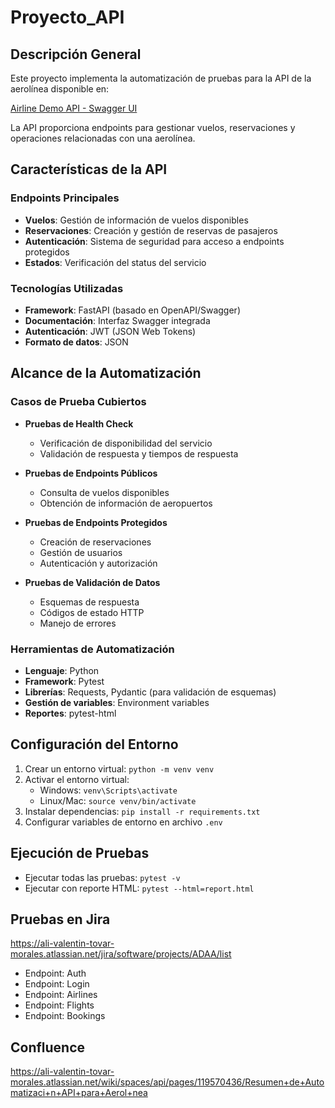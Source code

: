 # Proyecto_API

## Descripción General
Este proyecto implementa la automatización de pruebas para la API de la aerolínea disponible en:

[Airline Demo API - Swagger UI](https://cf-automation-airline-api.onrender.com/docs)

La API proporciona endpoints para gestionar vuelos, reservaciones y operaciones relacionadas con una aerolínea.

## Características de la API
### Endpoints Principales
- **Vuelos**: Gestión de información de vuelos disponibles
- **Reservaciones**: Creación y gestión de reservas de pasajeros
- **Autenticación**: Sistema de seguridad para acceso a endpoints protegidos
- **Estados**: Verificación del status del servicio

### Tecnologías Utilizadas
- **Framework**: FastAPI (basado en OpenAPI/Swagger)
- **Documentación**: Interfaz Swagger integrada
- **Autenticación**: JWT (JSON Web Tokens)
- **Formato de datos**: JSON

## Alcance de la Automatización
### Casos de Prueba Cubiertos
- **Pruebas de Health Check**
  - Verificación de disponibilidad del servicio
  - Validación de respuesta y tiempos de respuesta

- **Pruebas de Endpoints Públicos**
  - Consulta de vuelos disponibles
  - Obtención de información de aeropuertos

- **Pruebas de Endpoints Protegidos**
  - Creación de reservaciones
  - Gestión de usuarios
  - Autenticación y autorización

- **Pruebas de Validación de Datos**
  - Esquemas de respuesta
  - Códigos de estado HTTP
  - Manejo de errores

### Herramientas de Automatización
- **Lenguaje**: Python
- **Framework**: Pytest
- **Librerías**: Requests, Pydantic (para validación de esquemas)
- **Gestión de variables**: Environment variables
- **Reportes**: pytest-html

## Configuración del Entorno
1. Crear un entorno virtual: `python -m venv venv`
2. Activar el entorno virtual:
   - Windows: `venv\Scripts\activate`
   - Linux/Mac: `source venv/bin/activate`
3. Instalar dependencias: `pip install -r requirements.txt`
4. Configurar variables de entorno en archivo `.env`

## Ejecución de Pruebas
- Ejecutar todas las pruebas: `pytest -v`
- Ejecutar con reporte HTML: `pytest --html=report.html`

## Pruebas en Jira 
  https://ali-valentin-tovar-morales.atlassian.net/jira/software/projects/ADAA/list
  - Endpoint: Auth
  - Endpoint: Login
  - Endpoint: Airlines
  - Endpoint: Flights
  - Endpoint: Bookings

## Confluence 
  https://ali-valentin-tovar-morales.atlassian.net/wiki/spaces/api/pages/119570436/Resumen+de+Automatizaci+n+API+para+Aerol+nea
